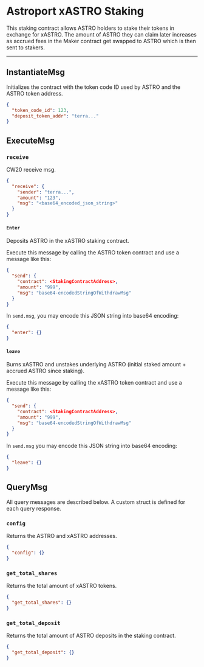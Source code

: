 # Astroport xASTRO Staking

This staking contract allows ASTRO holders to stake their tokens in exchange for xASTRO. The amount of ASTRO they can claim later increases as accrued fees in the Maker contract get swapped to ASTRO which is then sent to stakers.

---

## InstantiateMsg

Initializes the contract with the token code ID used by ASTRO and the ASTRO token address.

```json
{
  "token_code_id": 123,
  "deposit_token_addr": "terra..."
}
```

## ExecuteMsg

### `receive`

CW20 receive msg.

```json
{
  "receive": {
    "sender": "terra...",
    "amount": "123",
    "msg": "<base64_encoded_json_string>"
  }
}
```

#### `Enter`

Deposits ASTRO in the xASTRO staking contract.

Execute this message by calling the ASTRO token contract and use a message like this:
```json
{
  "send": {
    "contract": <StakingContractAddress>,
    "amount": "999",
    "msg": "base64-encodedStringOfWithdrawMsg"
  }
}
```

In `send.msg`, you may encode this JSON string into base64 encoding:
```json
{
  "enter": {}
}
```

#### `leave`

Burns xASTRO and unstakes underlying ASTRO (initial staked amount + accrued ASTRO since staking).

Execute this message by calling the xASTRO token contract and use a message like this:
```json
{
  "send": {
    "contract": <StakingContractAddress>,
    "amount": "999",
    "msg": "base64-encodedStringOfWithdrawMsg"
  }
}
```

In `send.msg` you may encode this JSON string into base64 encoding:
```json
{
  "leave": {}
}
```

## QueryMsg

All query messages are described below. A custom struct is defined for each query response.

### `config`

Returns the ASTRO and xASTRO addresses.

```json
{
  "config": {}
}
```

### `get_total_shares`

Returns the total amount of xASTRO tokens.

```json
{
  "get_total_shares": {}
}
```

### `get_total_deposit`

Returns the total amount of ASTRO deposits in the staking contract.

```json
{
  "get_total_deposit": {}
}
```
